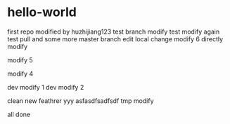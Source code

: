 # hello-world
first repo
modified by huzhijiang123
test branch modify
test modify again
test pull and some more
master branch edit
local change
modify 6
directly modify


modify 5

modify 4

dev modify 1
dev modify 2

clean
new feathrer
yyy
asfasdfsadfsdf
tmp modify

all done
